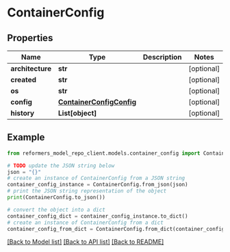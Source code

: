 # ContainerConfig


## Properties

Name | Type | Description | Notes
------------ | ------------- | ------------- | -------------
**architecture** | **str** |  | [optional] 
**created** | **str** |  | [optional] 
**os** | **str** |  | [optional] 
**config** | [**ContainerConfigConfig**](ContainerConfigConfig.md) |  | [optional] 
**history** | **List[object]** |  | [optional] 

## Example

```python
from reformers_model_repo_client.models.container_config import ContainerConfig

# TODO update the JSON string below
json = "{}"
# create an instance of ContainerConfig from a JSON string
container_config_instance = ContainerConfig.from_json(json)
# print the JSON string representation of the object
print(ContainerConfig.to_json())

# convert the object into a dict
container_config_dict = container_config_instance.to_dict()
# create an instance of ContainerConfig from a dict
container_config_from_dict = ContainerConfig.from_dict(container_config_dict)
```
[[Back to Model list]](../README.md#documentation-for-models) [[Back to API list]](../README.md#documentation-for-api-endpoints) [[Back to README]](../README.md)


